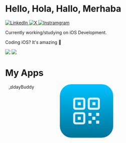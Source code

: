 <h1>Hello, Hola, Hallo, Merhaba</h1>

<p>
  <a href="https://www.linkedin.com/in/sametcagriaktepe/" target="_blank">
    <img alt="LinkedIn" src="https://img.shields.io/badge/LinkedIn-Connect-blue?style=flat-square&logo=linkedin">
  </a>
  <a href="https://twitter.com/cagriaktpe" target="_blank">
    <img alt="X" src="https://img.shields.io/badge/‏‏‎ ‎-Follow-blue?style=flat-square&logo=x">
  </a>
  <a href="https://instagram.com/cagriaktpe" target="_blank">
    <img alt="Instramgram" src="https://img.shields.io/badge/Instagram-Follow-blue?style=flat-square&logo=instagram">
  </a>
</p>

<p>
  Currently working/studying on iOS Development.
</p>

<p>
  Coding iOS? It's amazing 💪
</p>

<div>
  <img src="https://github-readme-stats.vercel.app/api?username=cagriaktpe&show_icons=true&hide_border=true&&count_private=true&theme=github_dark&border_radius=1em" /> 
  <img style="float: end;" src="https://github-readme-stats.vercel.app/api/top-langs/?username=cagriaktpe&show_icons=true&hide_border=true&layout=compact&&count_private=true&theme=github_dark&langs_count=8&border_radius=1em%22/%3E" />
</div>


<div>
  <h1>My Apps</h1>
</div>
  <p>
      <a href="https://apps.apple.com/us/app/bdaybuddy/id6476773266?itscg=30200&amp;itsct=apps_box_appicon" style="width: 170px; height: 170px; border-radius: 22%; overflow: hidden; display: inline-block; vertical-align: middle;"><img src="https://is1-ssl.mzstatic.com/image/thumb/Purple122/v4/b0/b6/3f/b0b63f80-c841-18cf-e8fb-5c6dbe764893/AppIcon-0-0-1x_U007emarketing-0-6-0-85-220.png/540x540bb.jpg" alt="BdayBuddy" style="width: 170px; height: 170px; border-radius: 22%; overflow: hidden; display: inline-block; vertical-align: middle;">
      </a>   
    <img src="icon.png" style="width: 170px; height: 170px; border-radius: 22%; overflow: hidden; display: inline-block; vertical-align: middle;">
  </p>





